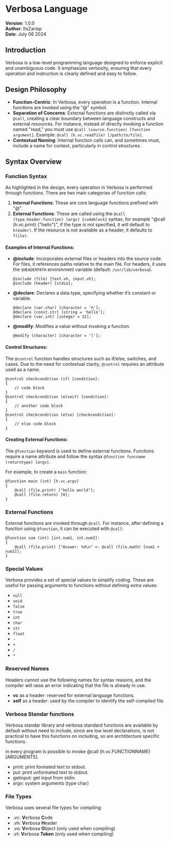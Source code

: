 # Verbosa Language

**Version**: 1.0.0  
**Author**: ItsZariep  
**Date**: July 06 2024

## Introduction

Verbosa is a low-level programming language designed to enforce explicit and unambiguous code. It emphasizes verbosity, ensuring that every operation and instruction is clearly defined and easy to follow.

## Design Philosophy

- **Function-Centric**: In Verbosa, every operation is a function. Internal functions are invoked using the "@" symbol.
- **Separation of Concerns**: External functions are distinctly called via `@call`, creating a clear boundary between language constructs and external resources. For instance, instead of directly invoking a function named "read," you must use `@call (source.function) [function argument]`. Example: `@call (h.vc.readfile) [/path/to/file]`.
- **Contextual Naming**: Internal function calls can, and sometimes must, include a name for context, particularly in control structures.

## Syntax Overview

### Function Syntax

As highlighted in the design, every operation in Verbosa is performed through functions. There are two main categories of function calls:

1. **Internal Functions**: These are core language functions prefixed with "@".
2. **External Functions**: These are called using the `@call (type.header.function) [argv] {codeblock}` syntax, for example "@call (h.vc.print) {"hello"}", if the type is not specified, it will default to `h(eader)`. If the resource is not available as a header, it defaults to `f(ile)`.

#### Examples of Internal Functions:

- **@include**: Incorporates external files or headers into the source code. For files, it references paths relative to the main file. For headers, it uses the `$HEADERPATH` environment variable (default: `/usr/lib/verbosa`).

  ```verbosa
  @include (file) [text.vh, input.vh];
  @include (header) [stdio];
  ```

- **@declare**: Declares a data type, specifying whether it’s constant or variable.

  ```verbosa
  @declare (var.char) [character = 'h'];
  @declare (const.str) [string = 'hello'];
  @declare (var.int) [integer = 32];
  ```

- **@modify**: Modifies a value without invoking a function.

  ```verbosa
  @modify (character) [character = 'l'];
  ```

#### Control Structures:

The `@control` function handles structures such as if/else, switches, and cases. Due to the need for contextual clarity, `@control` requires an attribute used as a name.

```verbosa
@control checkcondition (if) [condition]:
{ 
    // code block
}
@control checkcondition (elseif) [condition]:
{
    // another code block
}
@control checkcondition (else) [checkcondition]:
{
    // else code block
}
```

#### Creating External Functions:

The `@function` keyword is used to define external functions. Functions require a name attribute and follow the syntax `@function funcname (returntype) [argv]`.

For example, to create a `main` function:

```verbosa
@function main (int) [h.vc.argv]
{
    @call (file.print) ["hello world"];
    @call (file.return) [0];
}
```

### External Functions

External functions are invoked through `@call`. For instance, after defining a function using `@function`, it can be executed with `@call`:

```verbosa
@function sum (int) [int.num1, int.num2]:
{
    @call (file.print) ["Answer: %d\n" <- @call (file.math) [num1 + num2]];
}
```

### Special Values

Verbosa provides a set of special values to simplify coding. These are useful for passing arguments to functions without defining extra values:

- `null`
- `void`
- `false`
- `true`
- `int`
- `char`
- `str`
- `float`
- `-`
- `+`
- `/`
- `*`

### Reserved Names
Headers cannot use the following names for syntax reasons, and the compiler will raise an error indicating that the file is already in use:

- **vc** as a header: reserved for external language functions.
- **self** as a header: used by the compiler to identify the self-compiled file.

### Verbosa Standar functions

Verbosa standar library and verbosa standard functions are available by default without need to include, since are low level declarations, is not practical to  have this functions on including, so are archtitecture specific functions.

in every program is possible to invoke @call (h.vc.FUNCTIONNAME) [ARGUMENTS].

- print: print formated text to stdout.
- put: print unformated text to stdout.
- getinput: get input from stdin.
- argv: system arguments (type char)

### File Types
Verbosa uses several file types for compiling:

- .vc: **V**erbosa **C**ode
- .vh: **V**erbosa **H**eader
- .vo: **V**erbosa **O**bject (only used when compiling)
- .vt: **V**erbosa **Token** (only used when compiling)
